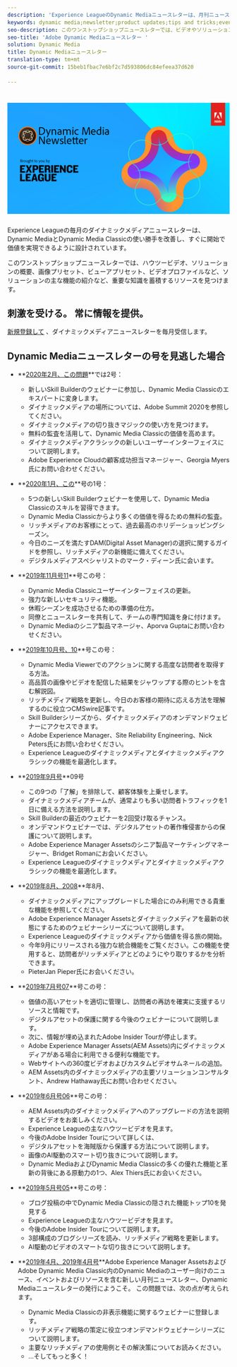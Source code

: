 ```yaml
---
description: 'Experience LeagueのDynamic Mediaニュースレターは、月刊ニュースレターです。 Dynamic MediaとDynamic Media Classicの機能をすばやく習得できるように設計されており、開始がすぐに価値を実現できます。 このワンストップショップニュースレターでは、ビデオやソリューションの概要、画像プリセット、ビューアプリセット、ビデオプロファイルなどの主な機能の紹介など、貴重な知識を蓄積するリソースを利用できます。 '
keywords: dynamic media;newsletter;product updates;tips and tricks;events;customer success;blog;blogs;images;videos;features;capabilities
seo-description: このワンストップショップニュースレターでは、ビデオやソリューションの概要、画像プリセット、ビューアプリセット、ビデオプロファイルなどの主な機能の紹介など、知識を蓄積するリソースを利用できます。
seo-title: 'Adobe Dynamic Mediaニュースレター '
solution: Dynamic Media
title: Dynamic Mediaニュースレター
translation-type: tm+mt
source-git-commit: 15beb1fbac7e6bf2c7d593806dc84efeea37d620

---
```



# ![Dynamic Mediaニュースレターロゴ](/help/assets/dynamic-media-newsletter-logo.png)

Experience Leagueの毎月のダイナミックメディアニュースレターは、Dynamic MediaとDynamic Media Classicの使い勝手を改善し、すぐに開始で価値を実現できるように設計されています。

このワンストップショップニュースレターでは、ハウツービデオ、ソリューションの概要、画像プリセット、ビューアプリセット、ビデオプロファイルなど、ソリューションの主な機能の紹介など、重要な知識を蓄積するリソースを見つけます。

## 刺激を受ける。 常に情報を提供。

[新規登録して](https://www.adobe.com/subscription/dynamic-media-newsletter.html) 、ダイナミックメディアニュースレターを毎月受信します。

## Dynamic Mediaニュースレターの号を見逃した場合

* **[2020年2月、この問題](http://amc-mkt-prod1-t.adobe-campaign.com/rest/head/mirrorPage/@5lYjerUalNCDQd6ABlMufSyP3GqbFDn747uBiom3-3_efxsaEjuw8LNhJxrs89ft1vcsQzjvxTGMo55w-4k0YyBVGiL6m5AWSe9I7H7wIXKT0Efz.html)**では2号：

   * 新しいSkill Builderのウェビナーに参加し、Dynamic Media Classicのエキスパートに変身します。
   * ダイナミックメディアの場所については、Adobe Summit 2020を参照してください。
   * ダイナミックメディアの切り抜きマジックの使い方を見つけます。
   * 無料の監査を活用して、Dynamic Media Classicの価値を高めます。
   * ダイナミックメディアクラシックの新しいユーザーインターフェイスについて説明します。
   * Adobe Experience Cloudの顧客成功担当マネージャー、Georgia Myers氏にお問い合わせください。

* **[2020年1月、この](http://amc-mkt-prod1-t.adobe-campaign.com/rest/head/mirrorPage/@NpvOA7LHuVbd-W1B5pENdSLNFZ4L4ZeEkA_bVd4reX31KUOs3uaPFEuEx2mWz-3oNkVBcY5fdimoW3RM-SzTt6QXI4l1Rd2mEwrYsWp7C1LnUMVp.html)**号の1号：

   * 5つの新しいSkill Builderウェビナーを使用して、Dynamic Media Classicのスキルを習得できます。
   * Dynamic Media Classicからより多くの価値を得るための無料の監査。
   * リッチメディアのお客様にとって、過去最高のホリデーショッピングシーズン。
   * 今日のニーズを満たすDAM(Digital Asset Manager)の選択に関するガイドを参照し、リッチメディアの新機能に備えてください。
   * デジタルメディアスペシャリストのマーク・ディーン氏に会います。

* **[2019年11月号11](https://expleague.azureedge.net/assets/dynamic-media/Dynamic_Media_Newsletter_11_2019_Nov.html)**号この号：

   * Dynamic Media Classicユーザーインターフェイスの更新。
   * 強力な新しいセキュリティ機能。
   * 休暇シーズンを成功させるための準備の仕方。
   * 同僚とニュースレターを共有して、チームの専門知識を身に付けます。
   * Dynamic Mediaのシニア製品マネージャ、Aporva Guptaにお問い合わせください。

* **[2019年10月号、10](https://expleague.azureedge.net/assets/dynamic-media/Dynamic_Media_Newsletter_10_2019_Oct.html)**号この号：

   * Dynamic Media Viewerでのアクションに関する高度な訪問者を取得する方法。
   * 高品質の画像やビデオを配信した結果をジャワップする際のヒントを含む解説図。
   * リッチメディア戦略を更新し、今日のお客様の期待に応える方法を理解するのに役立つCMSwire記事です。
   * Skill Builderシリーズから、ダイナミックメディアのオンデマンドウェビナーにアクセスできます。
   * Adobe Experience Manager、Site Reliability Engineering、Nick Peters氏にお問い合わせください。
   * Experience Leagueのダイナミックメディアとダイナミックメディアクラシックの機能を最適化します。

* **[2019年9月号](https://expleague.azureedge.net/assets/dynamic-media/Dynamic_Media_Newsletter_09_2019_Sept.html)**09号

   * この9つの「了解」を排除して、顧客体験を上乗せします。
   * ダイナミックメディアチームが、通常よりも多い訪問者トラフィックを1日に備える方法を説明します。
   * Skill Builderの最近のウェビナーを2回受け取るチャンス。
   * オンデマンドウェビナーでは、デジタルアセットの著作権侵害からの保護について説明します。
   * Adobe Experience Manager Assetsのシニア製品マーケティングマネージャー、Bridget Romanにお会いください。
   * Experience Leagueのダイナミックメディアとダイナミックメディアクラシックの機能を最適化します。


* **[2019年8月、2008](https://expleague.azureedge.net/assets/dynamic-media/Dynamic_Media_Newsletter_08_2019_Aug.html)**年8月、

   * ダイナミックメディアにアップグレードした場合にのみ利用できる貴重な機能を参照してください。
   * Adobe Experience Manager Assetsとダイナミックメディアを最新の状態にするためのウェビナーシリーズについて説明します。
   * Experience Leagueのダイナミックメディアから価値を得る旅の開始。
   * 今年9月にリリースされる強力な統合機能をご覧ください。この機能を使用すると、訪問者がリッチメディアとどのようにやり取りするかを分析できます。
   * PieterJan Pieper氏にお会いください。


* **[2019年7月号07](https://expleague.azureedge.net/assets/dynamic-media/Dynamic_Media_Newsletter_07_2019_July.html)**号この号：

   * 価値の高いアセットを適切に管理し、訪問者の再訪を確実に支援するリソースと情報です。
   * デジタルアセットの保護に関する今後のウェビナーについて説明します。
   * 次に、情報が埋め込まれたAdobe Insider Tourが停止します。
   * Adobe Experience Manager Assets(AEM Assets)内にダイナミックメディアがある場合に利用できる便利な機能です。
   * Webサイトへの360度ビデオおよびカスタムビデオサムネールの追加。
   * AEM Assets内のダイナミックメディアの主要ソリューションコンサルタント、Andrew Hathaway氏にお問い合わせください。

* **[2019年6月号06](https://expleague.azureedge.net/assets/dynamic-media/Dynamic_Media_Newsletter_06_2019_June.html)**号この号：

   * AEM Assets内のダイナミックメディアへのアップグレードの方法を説明するビデオをお楽しみください。
   * Experience Leagueの主なハウツービデオを見ます。
   * 今後のAdobe Insider Tourについて詳しくは、
   * デジタルアセットを海賊版から保護する方法について説明します。
   * 画像のAI駆動のスマート切り抜きについて説明します。
   * Dynamic MediaおよびDynamic Media Classicの多くの優れた機能と革新の背後にある原動力の1つ、Alex Thiers氏にお会いください。

* **[2019年5月号05](https://expleague.azureedge.net/assets/dynamic-media/Dynamic_Media_Newsletter_05_2019_May.html)**号この号：

   * ブログ投稿の中でDynamic Media Classicの隠された機能トップ10を発見する
   * Experience Leagueの主なハウツービデオを見ます。
   * 今後のAdobe Insider Tourについて説明します。
   * 3部構成のブログシリーズを読み、リッチメディア戦略を更新します。
   * AI駆動のビデオのスマートな切り抜きについて説明します。

* **[2019年4月、2019年4月号](https://expleague.azureedge.net/assets/dynamic-media/Dynamic_Media_Newsletter_04_2019_April.html)**Adobe Experience Manager AssetsおよびAdobe Dynamic Media Classic内のDynamic Mediaのユーザー向けのニュース、イベントおよびリソースを含む新しい月刊ニュースレター、Dynamic Mediaニュースレターの発行にようこそ。 この問題では、次の点が考えられます。
   * Dynamic Media Classicの非表示機能に関するウェビナーに登録します。
   * リッチメディア戦略の策定に役立つオンデマンドウェビナーシリーズについて説明します。
   * 主要なリッチメディアの使用例とその解決策についてお読みください。
   * ...そしてもっと多く！
